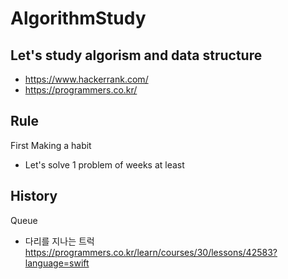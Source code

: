 # AlgorithmStudy

## Let's study algorism and data structure

- https://www.hackerrank.com/
- https://programmers.co.kr/

## Rule 
First Making a habit
- Let's solve 1 problem of weeks at least

## History

Queue 
- 다리를 지나는 트럭 https://programmers.co.kr/learn/courses/30/lessons/42583?language=swift


